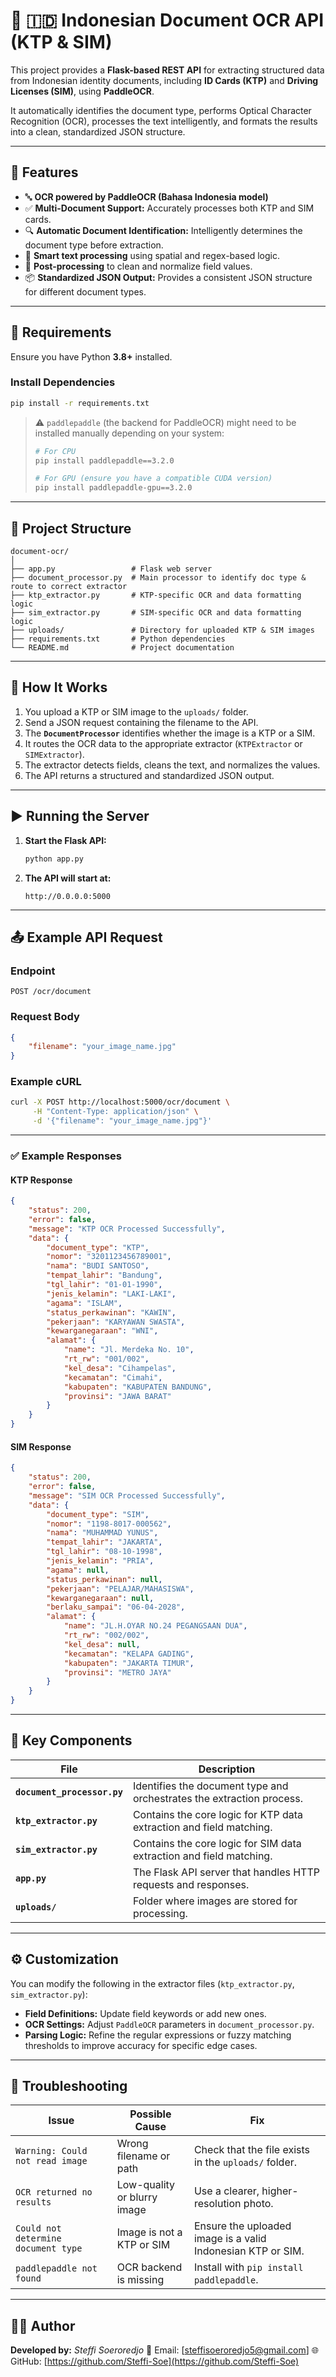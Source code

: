 #  🪪 🇮🇩 Indonesian Document OCR API (KTP & SIM)

This project provides a **Flask-based REST API** for extracting structured data from Indonesian identity documents, including **ID Cards (KTP)** and **Driving Licenses (SIM)**, using **PaddleOCR**.

It automatically identifies the document type, performs Optical Character Recognition (OCR), processes the text intelligently, and formats the results into a clean, standardized JSON structure.

---

## 🚀 Features

*   🔤 **OCR powered by PaddleOCR (Bahasa Indonesia model)**
*   ✅ **Multi-Document Support:** Accurately processes both KTP and SIM cards.
*   🔍 **Automatic Document Identification:** Intelligently determines the document type before extraction.
*   🧠 **Smart text processing** using spatial and regex-based logic.
*   🧹 **Post-processing** to clean and normalize field values.
*   📦 **Standardized JSON Output:** Provides a consistent JSON structure for different document types.

---

## 🧰 Requirements

Ensure you have Python **3.8+** installed.

### Install Dependencies

```bash
pip install -r requirements.txt
```

> ⚠️ `paddlepaddle` (the backend for PaddleOCR) might need to be installed manually depending on your system:
>
> ```bash
> # For CPU
> pip install paddlepaddle==3.2.0
>
> # For GPU (ensure you have a compatible CUDA version)
> pip install paddlepaddle-gpu==3.2.0
> ```

---

## 📁 Project Structure

```
document-ocr/
│
├── app.py                 # Flask web server
├── document_processor.py  # Main processor to identify doc type & route to correct extractor
├── ktp_extractor.py       # KTP-specific OCR and data formatting logic
├── sim_extractor.py       # SIM-specific OCR and data formatting logic
├── uploads/               # Directory for uploaded KTP & SIM images
├── requirements.txt       # Python dependencies
└── README.md              # Project documentation
```

---

## 🧠 How It Works

1.  You upload a KTP or SIM image to the `uploads/` folder.
2.  Send a JSON request containing the filename to the API.
3.  The **`DocumentProcessor`** identifies whether the image is a KTP or a SIM.
4.  It routes the OCR data to the appropriate extractor (`KTPExtractor` or `SIMExtractor`).
5.  The extractor detects fields, cleans the text, and normalizes the values.
6.  The API returns a structured and standardized JSON output.

---

## ▶️ Running the Server

1.  **Start the Flask API:**

    ```bash
    python app.py
    ```

2.  **The API will start at:**

    ```
    http://0.0.0.0:5000
    ```

---

## 📤 Example API Request

### **Endpoint**

```
POST /ocr/document
```

### **Request Body**

```json
{
    "filename": "your_image_name.jpg"
}
```

### **Example cURL**

```bash
curl -X POST http://localhost:5000/ocr/document \
     -H "Content-Type: application/json" \
     -d '{"filename": "your_image_name.jpg"}'
```

---

### **✅ Example Responses**

#### **KTP Response**

```json
{
    "status": 200,
    "error": false,
    "message": "KTP OCR Processed Successfully",
    "data": {
        "document_type": "KTP",
        "nomor": "3201123456789001",
        "nama": "BUDI SANTOSO",
        "tempat_lahir": "Bandung",
        "tgl_lahir": "01-01-1990",
        "jenis_kelamin": "LAKI-LAKI",
        "agama": "ISLAM",
        "status_perkawinan": "KAWIN",
        "pekerjaan": "KARYAWAN SWASTA",
        "kewarganegaraan": "WNI",
        "alamat": {
            "name": "Jl. Merdeka No. 10",
            "rt_rw": "001/002",
            "kel_desa": "Cihampelas",
            "kecamatan": "Cimahi",
            "kabupaten": "KABUPATEN BANDUNG",
            "provinsi": "JAWA BARAT"
        }
    }
}
```

#### **SIM Response**

```json
{
    "status": 200,
    "error": false,
    "message": "SIM OCR Processed Successfully",
    "data": {
        "document_type": "SIM",
        "nomor": "1198-8017-000562",
        "nama": "MUHAMMAD YUNUS",
        "tempat_lahir": "JAKARTA",
        "tgl_lahir": "08-10-1998",
        "jenis_kelamin": "PRIA",
        "agama": null,
        "status_perkawinan": null,
        "pekerjaan": "PELAJAR/MAHASISWA",
        "kewarganegaraan": null,
        "berlaku_sampai": "06-04-2028",
        "alamat": {
            "name": "JL.H.OYAR NO.24 PEGANGSAAN DUA",
            "rt_rw": "002/002",
            "kel_desa": null,
            "kecamatan": "KELAPA GADING",
            "kabupaten": "JAKARTA TIMUR",
            "provinsi": "METRO JAYA"
        }
    }
}
```

---

## 🧩 Key Components

| File                        | Description                                                                 |
| --------------------------- | --------------------------------------------------------------------------- |
| **`document_processor.py`** | Identifies the document type and orchestrates the extraction process.       |
| **`ktp_extractor.py`**      | Contains the core logic for KTP data extraction and field matching.         |
| **`sim_extractor.py`**      | Contains the core logic for SIM data extraction and field matching.         |
| **`app.py`**                | The Flask API server that handles HTTP requests and responses.              |
| **`uploads/`**              | Folder where images are stored for processing.                              |

---

## ⚙️ Customization

You can modify the following in the extractor files (`ktp_extractor.py`, `sim_extractor.py`):

*   **Field Definitions:** Update field keywords or add new ones.
*   **OCR Settings:** Adjust `PaddleOCR` parameters in `document_processor.py`.
*   **Parsing Logic:** Refine the regular expressions or fuzzy matching thresholds to improve accuracy for specific edge cases.

---

## 🧪 Troubleshooting

| Issue                               | Possible Cause                      | Fix                                                          |
| ----------------------------------- | ----------------------------------- | ------------------------------------------------------------ |
| `Warning: Could not read image`     | Wrong filename or path              | Check that the file exists in the `uploads/` folder.         |
| `OCR returned no results`           | Low-quality or blurry image         | Use a clearer, higher-resolution photo.                      |
| `Could not determine document type` | Image is not a KTP or SIM           | Ensure the uploaded image is a valid Indonesian KTP or SIM.  |
| `paddlepaddle not found`            | OCR backend is missing              | Install with `pip install paddlepaddle`.                     |

---

## 🧑‍💻 Author

**Developed by:** *Steffi Soeroredjo*
📧 Email: [[steffisoeroredjo5@gmail.com](mailto:steffisoeroredjo5@gmail.com)]
🌐 GitHub: [https://github.com/Steffi-Soe](https://github.com/Steffi-Soe)